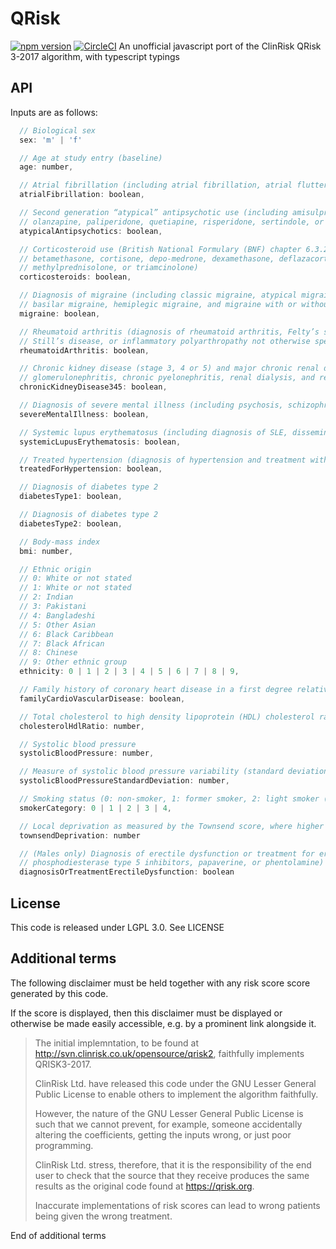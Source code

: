# QRisk
[![npm version](https://badge.fury.io/js/qrisk.svg)](https://badge.fury.io/js/qrisk) [![CircleCI](https://circleci.com/gh/rh389/clinrisk-js.svg?style=svg)](https://circleci.com/gh/rh389/clinrisk-js)
An unofficial javascript port of the ClinRisk QRisk 3-2017 algorithm, with typescript typings

## API
Inputs are as follows:

```js
  // Biological sex
  sex: 'm' | 'f'

  // Age at study entry (baseline)
  age: number,

  // Atrial fibrillation (including atrial fibrillation, atrial flutter, and paroxysmal atrial fibrillation)
  atrialFibrillation: boolean,

  // Second generation “atypical” antipsychotic use (including amisulpride, aripiprazole, clozapine, lurasidone,
  // olanzapine, paliperidone, quetiapine, risperidone, sertindole, or zotepine)
  atypicalAntipsychotics: boolean,

  // Corticosteroid use (British National Formulary (BNF) chapter 6.3.2 including oral or parenteral prednisolone,
  // betamethasone, cortisone, depo-medrone, dexamethasone, deflazacort, efcortesol, hydrocortisone,
  // methylprednisolone, or triamcinolone)
  corticosteroids: boolean,

  // Diagnosis of migraine (including classic migraine, atypical migraine, abdominal migraine, cluster headaches,
  // basilar migraine, hemiplegic migraine, and migraine with or without aura)
  migraine: boolean,

  // Rheumatoid arthritis (diagnosis of rheumatoid arthritis, Felty’s syndrome, Caplan’s syndrome, adult onset
  // Still’s disease, or inflammatory polyarthropathy not otherwise specified)
  rheumatoidArthritis: boolean,

  // Chronic kidney disease (stage 3, 4 or 5) and major chronic renal disease (including nephrotic syndrome, chronic
  // glomerulonephritis, chronic pyelonephritis, renal dialysis, and renal transplant)
  chronicKidneyDisease345: boolean,

  // Diagnosis of severe mental illness (including psychosis, schizophrenia, or bipolar affective disease)
  severeMentalIllness: boolean,

  // Systemic lupus erythematosus (including diagnosis of SLE, disseminated lupus erythematosus, or Libman-Sacks disease)
  systemicLupusErythematosis: boolean,

  // Treated hypertension (diagnosis of hypertension and treatment with at least one antihypertensive drug)
  treatedForHypertension: boolean,

  // Diagnosis of diabetes type 2
  diabetesType1: boolean,

  // Diagnosis of diabetes type 2
  diabetesType2: boolean,

  // Body-mass index
  bmi: number,

  // Ethnic origin
  // 0: White or not stated
  // 1: White or not stated
  // 2: Indian
  // 3: Pakistani
  // 4: Bangladeshi
  // 5: Other Asian
  // 6: Black Caribbean
  // 7: Black African
  // 8: Chinese
  // 9: Other ethnic group
  ethnicity: 0 | 1 | 2 | 3 | 4 | 5 | 6 | 7 | 8 | 9,

  // Family history of coronary heart disease in a first degree relative aged less than 60 years
  familyCardioVascularDisease: boolean,

  // Total cholesterol to high density lipoprotein (HDL) cholesterol ratio
  cholesterolHdlRatio: number,

  // Systolic blood pressure
  systolicBloodPressure: number,

  // Measure of systolic blood pressure variability (standard deviation of repeated measures)
  systolicBloodPressureStandardDeviation: number,

  // Smoking status (0: non-smoker, 1: former smoker, 2: light smoker (1-9/day), 3: moderate smoker (10-19/day), or 4: heavy smoker (≥20/day))
  smokerCategory: 0 | 1 | 2 | 3 | 4,

  // Local deprivation as measured by the Townsend score, where higher values indicate higher levels of material deprivation
  townsendDeprivation: number

  // (Males only) Diagnosis of erectile dysfunction or treatment for erectile dysfunction (BNF chapter 7.4.5 including alprostadil,
  // phosphodiesterase type 5 inhibitors, papaverine, or phentolamine)
  diagnosisOrTreatmentErectileDysfunction: boolean
```

## License
This code is released under LGPL 3.0. See LICENSE

## Additional terms
The following disclaimer must be held together with any risk score score generated by this code.

If the score is displayed, then this disclaimer must be displayed or otherwise be made easily accessible, e.g. by a prominent link alongside it.

> The initial implemntation, to be found at http://svn.clinrisk.co.uk/opensource/qrisk2, faithfully implements QRISK3-2017.
>
> ClinRisk Ltd. have released this code under the GNU Lesser General Public License to enable others to implement the algorithm faithfully.
>
> However, the nature of the GNU Lesser General Public License is such that we cannot prevent, for example, someone accidentally altering the coefficients, getting the inputs wrong, or just poor programming.
>
> ClinRisk Ltd. stress, therefore, that it is the responsibility of the end user to check that the source that they receive produces the same results as the original code found at https://qrisk.org.
>
> Inaccurate implementations of risk scores can lead to wrong patients being given the wrong treatment.

End of additional terms
